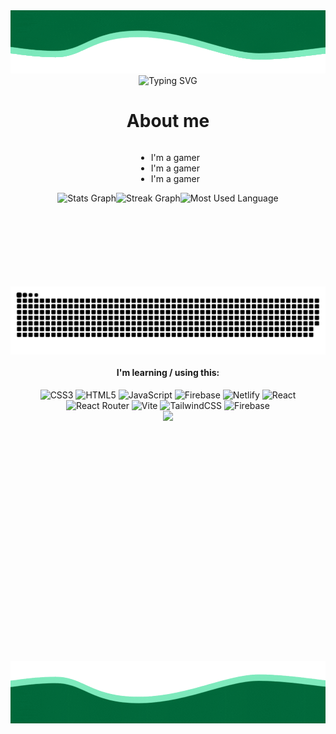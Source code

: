 <div
    style="
        display: flex;
        flex-direction: column;
        align-items: center;
        justify-content: center;
    "
>
    <div align="center">
        <img
            src="/waves2.gif"
            alt="Wave"
        />
    </div>
    <div align="center">
        <img
            src="https://readme-typing-svg.demolab.com?font=VT323&size=30&duration=1000&pause=1000&color=00F726&background=001F0400&center=true&vCenter=true&multiline=true&repeat=true&random=false&width=435&height=200&lines=Oh+hey+sup!+%3AD;-Joes131205-;-Beginner+Web+Developer-; ig lol;"
            alt="Typing SVG"
        />
    </div>
    <h1>About me</h1>
    <ul>
        <li>I'm a gamer</li>
        <li>I'm a gamer</li>
        <li>I'm a gamer</li>
    </ul>
    <div align="center" style="display: flex; justify-content: center">
        <img
            src="https://github-readme-stats.vercel.app/api?username=Joes131205&theme=chartreuse-dark&hide_border=true&include_all_commits=true&count_private=true&hide_rank=true"
            alt="Stats Graph"
            height="150"
        />
        <img
            src="https://github-readme-streak-stats.herokuapp.com/?user=Joes131205&theme=chartreuse-dark&hide_border=true"
            alt="Streak Graph"
            height="150"
        />
        <img
            src="https://github-readme-stats.vercel.app/api/top-langs/?username=Joes131205&theme=chartreuse-dark&hide_border=true&include_all_commits=false&count_private=true&layout=compact"
            alt="Most Used Language"
            height="150"
        />
    </div>
    <img
        src="https://raw.githubusercontent.com/Joes131205/Joes131205/output/snake.svg"
        alt="Snake animation"
    />
    <h4 align="left">I'm learning / using this:</h4>
    <div align="center">
        <img
            src="https://img.shields.io/badge/css3-%231572B6.svg?style=for-the-badge&logo=css3&logoColor=white"
            alt="CSS3"
        />
        <img
            src="https://img.shields.io/badge/html5-%23E34F26.svg?style=for-the-badge&logo=html5&logoColor=white"
            alt="HTML5"
        />
        <img
            src="https://img.shields.io/badge/javascript-%23323330.svg?style=for-the-badge&logo=javascript&logoColor=%23F7DF1E"
            alt="JavaScript"
        />
        <img
            src="https://img.shields.io/badge/firebase-%23039BE5.svg?style=for-the-badge&logo=firebase"
            alt="Firebase"
        />
        <img
            src="https://img.shields.io/badge/netlify-%23000000.svg?style=for-the-badge&logo=netlify&logoColor=#00C7B7"
            alt="Netlify"
        />
        <img
            src="https://img.shields.io/badge/react-%2320232a.svg?style=for-the-badge&logo=react&logoColor=%2361DAFB"
            alt="React"
        />
        <img
            src="https://img.shields.io/badge/React_Router-CA4245?style=for-the-badge&logo=react-router&logoColor=white"
            alt="React Router"
        />
        <img
            src="https://img.shields.io/badge/vite-%23646CFF.svg?style=for-the-badge&logo=vite&logoColor=white"
            alt="Vite"
        />
        <img
            src="https://img.shields.io/badge/tailwindcss-%2338B2AC.svg?style=for-the-badge&logo=tailwind-css&logoColor=white"
            alt="TailwindCSS"
        />
        <img
            src="https://img.shields.io/badge/Firebase-039BE5?style=for-the-badge&logo=Firebase&logoColor=white"
            alt="Firebase"
        />
    </div>
    <img
        src="https://randommeme-five.vercel.app/"
        style="height: 400px"
        align="center"
    />
    <div align="center">
        <img
            src="/waves.gif"
            alt="Wave"
        />
    </div>
</div>

